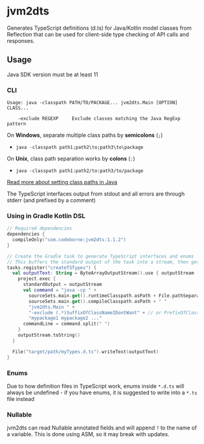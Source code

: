 # jvm2dts

Generates TypeScript definitions (d.ts) for Java/Kotlin model classes from Reflection 
that can be used for client-side type checking of API calls and responses.

## Usage

Java SDK version must be at least 11

### CLI
```
Usage: java -classpath PATH/TO/PACKAGE... jvm2dts.Main [OPTION] CLASS...

    -exclude REGEXP     Exclude classes matching the Java RegExp pattern    
```

On **Windows**, separate multiple class paths by **semicolons** (`;`)
- `java -classpath path1;path2\to;path3\to\package`

On **Unix**, class path separation works by **colons** (`:`)
- `java -classpath path1:path2/to:path3/to/package`

[Read more about setting class paths in Java](https://docs.oracle.com/javase/11/docs/technotes/tools/windows/classpath.html)

The TypeScript interfaces output from stdout and all errors are through stderr (and prefixed by a comment)

### Using in Gradle Kotlin DSL

```kotlin
// Required dependencies
dependencies {
  compileOnly("com.codeborne:jvm2dts:1.1.2")
}

// Create the Gradle task to generate TypeScript interfaces and enums
// This buffers the standard output of the task into a stream, then gets written to a file
tasks.register("createTSTypes") {
  val outputText: String = ByteArrayOutputStream().use { outputStream ->
    project.exec {
      standardOutput = outputStream
      val command = "java -cp " +
        sourceSets.main.get().runtimeClasspath.asPath + File.pathSeparator + 
        sourceSets.main.get().compileClasspath.asPath + " "
        "jvm2dts.Main " +
        "-exclude (.*)SuffixOfClassNameIDontWant" + // or PrefixOfClassNameIDontWant(.*)
        "mypackage1 mypackage2 ..."
      commandLine = command.split(" ")
    }
    outputStream.toString()
  }

  File("target/path/myTypes.d.ts").writeText(outputText)
}
```

### Enums

Due to how definition files in TypeScript work, enums inside ``*.d.ts``
will always be undefined - if you have enums, it is suggested to write into a ``*.ts`` file instead

### Nullable

jvm2dts can read Nullable annotated fields and will append ``?`` to the name of a variable.
This is done using ASM, so it may break with updates.